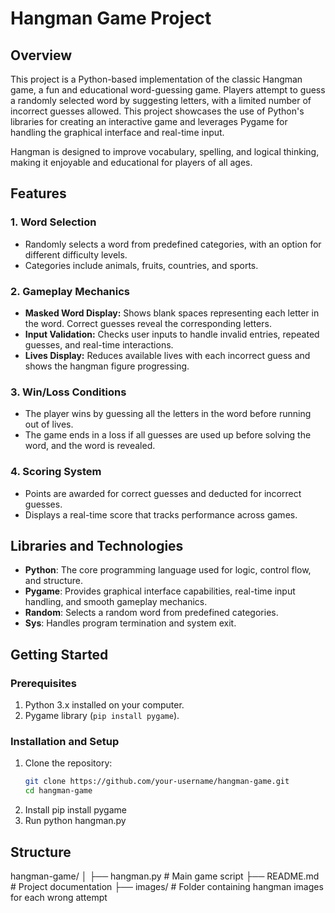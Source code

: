 # Hangman Game Project

## Overview
This project is a Python-based implementation of the classic Hangman game, a fun and educational word-guessing game. Players attempt to guess a randomly selected word by suggesting letters, with a limited number of incorrect guesses allowed. This project showcases the use of Python's libraries for creating an interactive game and leverages Pygame for handling the graphical interface and real-time input.

Hangman is designed to improve vocabulary, spelling, and logical thinking, making it enjoyable and educational for players of all ages.

## Features
### 1. **Word Selection**
   - Randomly selects a word from predefined categories, with an option for different difficulty levels.
   - Categories include animals, fruits, countries, and sports.

### 2. **Gameplay Mechanics**
   - **Masked Word Display:** Shows blank spaces representing each letter in the word. Correct guesses reveal the corresponding letters.
   - **Input Validation:** Checks user inputs to handle invalid entries, repeated guesses, and real-time interactions.
   - **Lives Display:** Reduces available lives with each incorrect guess and shows the hangman figure progressing.

### 3. **Win/Loss Conditions**
   - The player wins by guessing all the letters in the word before running out of lives.
   - The game ends in a loss if all guesses are used up before solving the word, and the word is revealed.

### 4. **Scoring System**
   - Points are awarded for correct guesses and deducted for incorrect guesses.
   - Displays a real-time score that tracks performance across games.

## Libraries and Technologies
- **Python**: The core programming language used for logic, control flow, and structure.
- **Pygame**: Provides graphical interface capabilities, real-time input handling, and smooth gameplay mechanics.
- **Random**: Selects a random word from predefined categories.
- **Sys**: Handles program termination and system exit.

## Getting Started
### Prerequisites
1. Python 3.x installed on your computer.
2. Pygame library (`pip install pygame`).

### Installation and Setup
1. Clone the repository:
   ```bash
   git clone https://github.com/your-username/hangman-game.git
   cd hangman-game
2. Install
   pip install pygame
3. Run
   python hangman.py



## Structure
hangman-game/
│
├── hangman.py            # Main game script
├── README.md             # Project documentation
├── images/               # Folder containing hangman images for each wrong attempt


